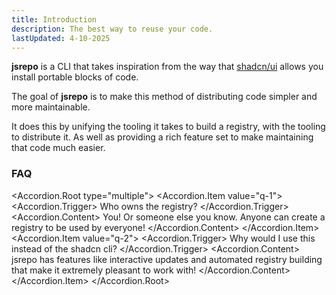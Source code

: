 ```yaml
---
title: Introduction
description: The best way to reuse your code.
lastUpdated: 4-10-2025
---
```


<script>
    import * as Accordion from '$lib/components/ui/accordion'
</script>

**jsrepo** is a CLI that takes inspiration from the way that [shadcn/ui](https://ui.shadcn.com) allows you install portable blocks of code.

The goal of **jsrepo** is to make this method of distributing code simpler and more maintainable.

It does this by unifying the tooling it takes to build a registry, with the tooling to distribute it. As well as providing a rich feature set to make maintaining that code much easier.

### FAQ

<Accordion.Root type="multiple">
<Accordion.Item value="q-1">
<Accordion.Trigger>
Who owns the registry?
</Accordion.Trigger>
<Accordion.Content>
You! Or someone else you know. Anyone can create a registry to be used by everyone!
</Accordion.Content>
</Accordion.Item>
<Accordion.Item value="q-2">
<Accordion.Trigger>
Why would I use this instead of the shadcn cli?
</Accordion.Trigger>
<Accordion.Content>
jsrepo has features like interactive updates and automated registry building that make it extremely pleasant to work with!
</Accordion.Content>
</Accordion.Item>
</Accordion.Root>
